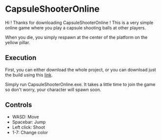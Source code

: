 <h1>CapsuleShooterOnline</h1>

Hi ! Thanks for downloading CapsuleShooterOnline ! This is a very simple online game where you play a capsule shooting balls at other players.

When you die, you simply respawn at the center of the platform on the yellow pillar.

<h2>Execution</h2>
First, you can either download the whole project, or you can download just the build using this <a href="https://minhaskamal.github.io/DownGit/#/home?url=https:%2F%2Fgithub.com%2FGaukii%2FCapsuleShooterOnline%2Ftree%2Fmaster%2FBuild">link</a>.

Simply run CapsuleShooterOnline.exe. It takes a little time to join the game so don't worry, your character will spawn soon.

<h2>Controls</h2>
<ul>
  <li>WASD: Move</li>
  <li>Spacebar: Jump</li>
  <li>Left click: Shoot</li>
  <li>1-7: Change color</li>
</ul>
